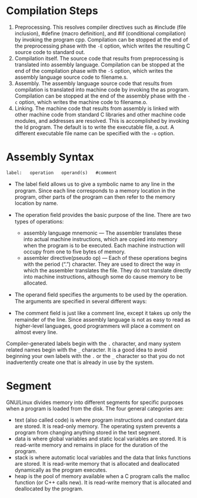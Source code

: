 # Compilation Steps
1. Preprocessing. This resolves compiler directives such as #include (file inclusion), #define (macro definition), and #if (conditional compilation) by invoking the program cpp. Compilation can be stopped at the end of the preprocessing phase with the `-E` option, which writes the resulting C source code to standard out.
2. Compilation itself. The source code that results from preprocessing is translated into assembly language. Compilation can be stopped at the end of the compilation phase with the `-S` option, which writes the assembly language source code to filename.s.
3. Assembly. The assembly language source code that results from compilation is translated into machine code by invoking the as program. Compilation can be stopped at the end of the assembly phase with the `-c` option, which writes the machine code to filename.o.
4. Linking. The machine code that results from assembly is linked with other machine code from standard C libraries and other machine code modules, and addresses are resolved. This is accomplished by invoking the ld program. The default is to write the executable file, a.out. A different executable file name can be specified with the `-o` option.

# Assembly Syntax

`label:   operation   operand(s)   #comment`

 - The label ﬁeld allows us to give a symbolic name to any line in the program. Since each line corresponds to a memory location in the program, other parts of the program can then refer to the memory location by name.
 - The operation ﬁeld provides the basic purpose of the line. There are two types of operations: 

 	* assembly language mnemonic — The assembler translates these into actual machine instructions, which are copied into memory when the program is to be executed. Each machine instruction will occupy from one to five bytes of memory.
 	* assembler directive(pseudo op) — Each of these operations begins with the period (“.”) character. They are used to direct the way in which the assembler translates the file. They do not translate directly into machine instructions, although some do cause memory to be allocated.
 - The operand ﬁeld specifies the arguments to be used by the operation. The arguments are specified in several different ways:
 - The comment ﬁeld is just like a comment line, except it takes up only the remainder of the line. Since assembly language is not as easy to read as higher-level languages, good programmers will place a comment on almost every line.


Compiler-generated labels begin with the `.` character, and many system related names begin with the `_` character. It is a good idea to avoid beginning your own labels with the `.` or the `_` character so that you do not inadvertently create one that is already in use by the system.

# Segment

GNU/Linux divides memory into different segments for specific purposes when a program is loaded from the disk. The four general categories are:

 - text (also called code) is where program instructions and constant data are stored. It is read-only memory. The operating system prevents a program from changing anything stored in the text segment.
 - data is where global variables and static local variables are stored. It is read-write memory and remains in place for the duration of the program.
 - stack is where automatic local variables and the data that links functions are stored. It is read-write memory that is allocated and deallocated dynamically as the program executes.
 - heap is the pool of memory available when a C program calls the malloc function (or C++ calls new). It is read-write memory that is allocated and deallocated by the program.